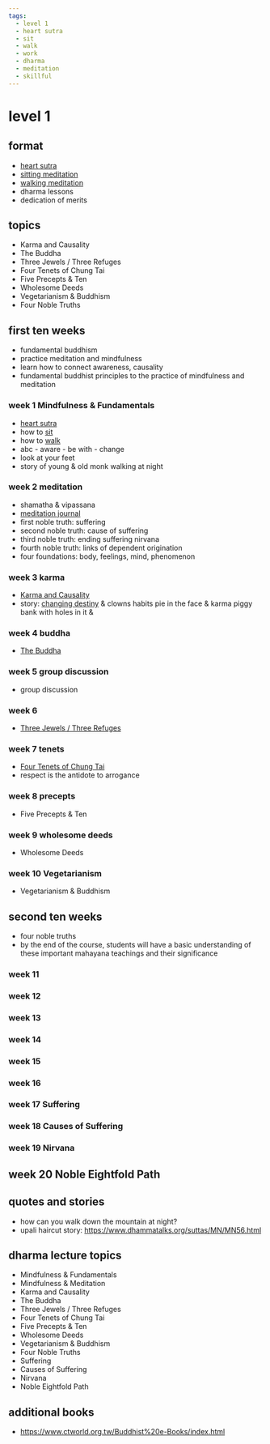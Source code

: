 ```yaml
---
tags:
  - level 1 
  - heart sutra
  - sit
  - walk
  - work 
  - dharma
  - meditation 
  - skillful 
---
```

# level 1

## format

- [heart sutra](heart_sutra.md)
- [sitting meditation](breath.md)
- [walking meditation](walking.md)
- dharma lessons
- dedication of merits

## topics

- Karma and Causality
- The Buddha
- Three Jewels / Three Refuges
- Four Tenets of Chung Tai
- Five Precepts & Ten
- Wholesome Deeds
- Vegetarianism & Buddhism
- Four Noble Truths

## first ten weeks

- fundamental buddhism
- practice meditation and mindfulness
- learn how to connect awareness, causality
- fundamental buddhist principles to the practice of mindfulness and meditation

### week 1 Mindfulness & Fundamentals

- [heart sutra](heart_sutra.md)
- how to [sit](sitting.md)
- how to [walk](walking.md)
- abc - aware - be with - change
- look at your feet
- story of young & old monk walking at night

### week 2 meditation

- shamatha & vipassana
- [meditation journal](record.md)
- first noble truth: suffering
- second noble truth: cause of suffering
- third noble truth: ending suffering nirvana
- fourth noble truth: links of dependent origination
- four foundations: body, feelings, mind, phenomenon

### week 3 karma

- [Karma and Causality](karma.md)
- story: [changing destiny](karma.md) & clowns habits pie in the face & karma piggy bank with holes in it &

### week 4 buddha

- [The Buddha](buddha.md)

### week 5 group discussion

- group discussion

### week 6

- [Three Jewels / Three Refuges](three_jewels.md)

### week 7 tenets

- [Four Tenets of Chung Tai](tenets.md)
- respect is the antidote to arrogance

### week 8 precepts

- Five Precepts & Ten

### week 9 wholesome deeds

- Wholesome Deeds

### week 10 Vegetarianism

- Vegetarianism & Buddhism

## second ten weeks

- four noble truths
- by the end of the course, students will have a basic understanding of these important mahayana teachings and their significance

### week 11

### week 12

### week 13

### week 14

### week 15

### week 16

### week 17 Suffering

### week 18 Causes of Suffering

### week 19 Nirvana

## week 20 Noble Eightfold Path

## quotes and stories

- how can you walk down the mountain at night?
- upali haircut story: <https://www.dhammatalks.org/suttas/MN/MN56.html>

## dharma lecture topics

- Mindfulness & Fundamentals
- Mindfulness & Meditation
- Karma and Causality
- The Buddha
- Three Jewels / Three Refuges
- Four Tenets of Chung Tai
- Five Precepts & Ten
- Wholesome Deeds
- Vegetarianism & Buddhism
- Four Noble Truths
- Suffering
- Causes of Suffering
- Nirvana
- Noble Eightfold Path

## additional books

- <https://www.ctworld.org.tw/Buddhist%20e-Books/index.html>

